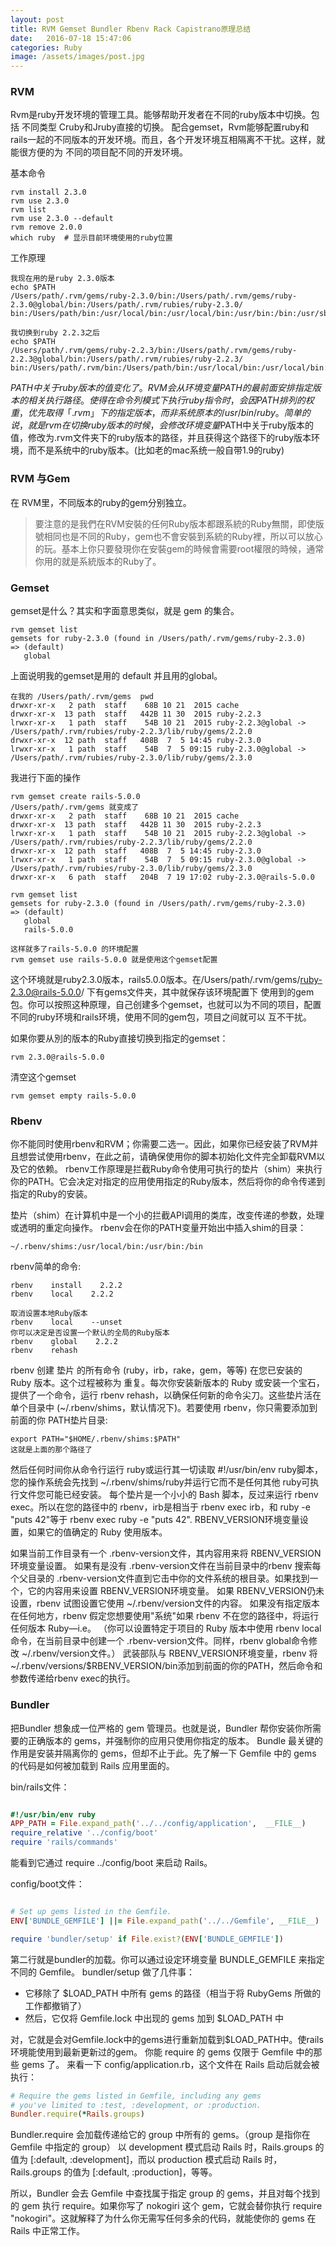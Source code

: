```yaml
---
layout: post
title: RVM Gemset Bundler Rbenv Rack Capistrano原理总结
date:   2016-07-18 15:47:06
categories: Ruby
image: /assets/images/post.jpg
---
```




### RVM

Rvm是ruby开发环境的管理工具。能够帮助开发者在不同的ruby版本中切换。包括 不同类型 Cruby和Jruby直接的切换。
配合gemset，Rvm能够配置ruby和rails一起的不同版本的开发环境。而且，各个开发环境互相隔离不干扰。这样，就能很方便的为
不同的项目配不同的开发环境。

基本命令

```
rvm install 2.3.0
rvm use 2.3.0
rvm list
rvm use 2.3.0 --default
rvm remove 2.0.0
which ruby  # 显示目前环境使用的ruby位置
```

工作原理

```
我现在用的是ruby 2.3.0版本
echo $PATH
/Users/path/.rvm/gems/ruby-2.3.0/bin:/Users/path/.rvm/gems/ruby-2.3.0@global/bin:/Users/path/.rvm/rubies/ruby-2.3.0/
bin:/Users/path/bin:/usr/local/bin:/usr/local/bin:/usr/bin:/bin:/usr/sbin:/sbin:/Users/path/.rvm/bin
```

```
我切换到ruby 2.2.3之后
echo $PATH
/Users/path/.rvm/gems/ruby-2.2.3/bin:/Users/path/.rvm/gems/ruby-2.2.3@global/bin:/Users/path/.rvm/rubies/ruby-2.2.3/
bin:/Users/path/.rvm/bin:/Users/path/bin:/usr/local/bin:/usr/local/bin:/usr/bin:/bin:/usr/sbin:/sbin
```

$PATH中关于ruby版本的值变化了。RVM 会从环境变量PATH的最前面安排指定版本的相关执行路径。使得在命令列模式下执行ruby指令时，会因PATH 排列的权重，优先取得「.rvm」下的指定版本，而非系统原本的 /usr/bin/ruby。
简单的说，就是rvm在切换ruby版本的时候，会修改环境变量$PATH中关于ruby版本的值，修改为.rvm文件夹下的ruby版本的路径，并且获得这个路径下的ruby版本环境，而不是系统中的ruby版本。(比如老的mac系统一般自带1.9的ruby)

### RVM 与Gem
在 RVM里，不同版本的ruby的gem分别独立。

> 要注意的是我們在RVM安裝的任何Ruby版本都跟系統的Ruby無關，即使版號相同也是不同的Ruby，gem也不會安裝到系統的Ruby裡，所以可以放心的玩。基本上你只要發現你在安裝gem的時候會需要root權限的時候，通常你用的就是系統版本的Ruby了。


### Gemset
gemset是什么？其实和字面意思类似，就是 gem 的集合。

```
rvm gemset list
gemsets for ruby-2.3.0 (found in /Users/path/.rvm/gems/ruby-2.3.0)
=> (default)
   global
```

上面说明我的gemset是用的 default 并且用的global。

```
在我的 /Users/path/.rvm/gems  pwd
drwxr-xr-x   2 path  staff    68B 10 21  2015 cache
drwxr-xr-x  13 path  staff   442B 11 30  2015 ruby-2.2.3
lrwxr-xr-x   1 path  staff    54B 10 21  2015 ruby-2.2.3@global -> /Users/path/.rvm/rubies/ruby-2.2.3/lib/ruby/gems/2.2.0
drwxr-xr-x  12 path  staff   408B  7  5 14:45 ruby-2.3.0
lrwxr-xr-x   1 path  staff    54B  7  5 09:15 ruby-2.3.0@global -> /Users/path/.rvm/rubies/ruby-2.3.0/lib/ruby/gems/2.3.0
```

我进行下面的操作

```
rvm gemset create rails-5.0.0
/Users/path/.rvm/gems 就变成了
drwxr-xr-x   2 path  staff    68B 10 21  2015 cache
drwxr-xr-x  13 path  staff   442B 11 30  2015 ruby-2.2.3
lrwxr-xr-x   1 path  staff    54B 10 21  2015 ruby-2.2.3@global -> /Users/path/.rvm/rubies/ruby-2.2.3/lib/ruby/gems/2.2.0
drwxr-xr-x  12 path  staff   408B  7  5 14:45 ruby-2.3.0
lrwxr-xr-x   1 path  staff    54B  7  5 09:15 ruby-2.3.0@global -> /Users/path/.rvm/rubies/ruby-2.3.0/lib/ruby/gems/2.3.0
drwxr-xr-x   6 path  staff   204B  7 19 17:02 ruby-2.3.0@rails-5.0.0

rvm gemset list
gemsets for ruby-2.3.0 (found in /Users/path/.rvm/gems/ruby-2.3.0)
=> (default)
   global
   rails-5.0.0

这样就多了rails-5.0.0 的环境配置
rvm gemset use rails-5.0.0 就是使用这个gemset配置
```

这个环境就是ruby2.3.0版本，rails5.0.0版本。在/Users/path/.rvm/gems/ruby-2.3.0@rails-5.0.0/ 下有gems文件夹，其中就保存该环境配置下
使用到的gem包。你可以按照这种原理，自己创建多个gemset，也就可以为不同的项目，配置不同的ruby环境和rails环境，使用不同的gem包，项目之间就可以
互不干扰。

如果你要从別的版本的Ruby直接切换到指定的gemset：

```
rvm 2.3.0@rails-5.0.0
```

清空这个gemset

```
rvm gemset empty rails-5.0.0
```

### Rbenv

你不能同时使用rbenv和RVM；你需要二选一。因此，如果你已经安装了RVM并且想尝试使用rbenv，在此之前，请确保使用你的脚本初始化文件完全卸载RVM以及它的依赖。
rbenv工作原理是拦截Ruby命令使用可执行的垫片（shim）来执行你的PATH。它会决定对指定的应用使用指定的Ruby版本，然后将你的命令传递到指定的Ruby的安装。

垫片（shim）在计算机中是一个小的拦截API调用的类库，改变传递的参数，处理或透明的重定向操作。
rbenv会在你的PATH变量开始出中插入shim的目录：

```
~/.rbenv/shims:/usr/local/bin:/usr/bin:/bin
```

rbenv简单的命令:

```
rbenv    install    2.2.2
rbenv    local    2.2.2

取消设置本地Ruby版本
rbenv    local    --unset
你可以决定是否设置一个默认的全局的Ruby版本
rbenv    global    2.2.2
rbenv    rehash
```

rbenv 创建 垫片 的所有命令 (ruby，irb，rake，gem，等等) 在您已安装的 Ruby 版本。这个过程被称为 重复。每次你安装新版本的 Ruby 或安装一个宝石，提供了一个命令，运行 rbenv rehash，以确保任何新的命令尖刀。这些垫片活在单个目录中 (~/.rbenv/shims，默认情况下)。若要使用 rbenv，你只需要添加到前面的你 PATH垫片目录:

```
export PATH="$HOME/.rbenv/shims:$PATH"
这就是上面的那个路径了
```

然后任何时间你从命令行运行 ruby或运行其一切读取 #!/usr/bin/env ruby脚本，您的操作系统会先找到 ~/.rbenv/shims/ruby并运行它而不是任何其他 ruby可执行文件您可能已经安装。
每个垫片是一个小小的 Bash 脚本，反过来运行 rbenv exec。所以在您的路径中的 rbenv，irb是相当于 rbenv exec irb，和 ruby -e "puts 42"等于 rbenv exec ruby -e "puts 42".
RBENV_VERSION环境变量设置，如果它的值确定的 Ruby 使用版本。

如果当前工作目录有一个 .rbenv-version文件，其内容用来将 RBENV_VERSION环境变量设置。
如果有是没有 .rbenv-version文件在当前目录中的rbenv 搜索每个父目录的 .rbenv-version文件直到它击中你的文件系统的根目录。如果找到一个，它的内容用来设置 RBENV_VERSION环境变量。
如果 RBENV_VERSION仍未设置，rbenv 试图设置它使用 ~/.rbenv/version文件的内容。
如果没有指定版本在任何地方，rbenv 假定您想要使用"系统"如果 rbenv 不在您的路径中，将运行任何版本 Ruby—i.e。
（你可以设置特定于项目的 Ruby 版本中使用 rbenv local命令，在当前目录中创建一个 .rbenv-version文件。同样，rbenv global命令修改 ~/.rbenv/version文件。）
武装部队与 RBENV_VERSION环境变量，rbenv 将 ~/.rbenv/versions/$RBENV_VERSION/bin添加到前面的你的PATH，然后命令和参数传递给rbenv exec的执行。

### Bundler

把Bundler 想象成一位严格的 gem 管理员。也就是说，Bundler 帮你安装你所需要的正确版本的 gems，并强制你的应用只使用你指定的版本。
Bundle 最关键的作用是安装并隔离你的 gems，但却不止于此。先了解一下 Gemfile 中的 gems 的代码是如何被加载到 Rails 应用里面的。

bin/rails文件：

```ruby

#!/usr/bin/env ruby
APP_PATH = File.expand_path('../../config/application',  __FILE__)
require_relative '../config/boot'
require 'rails/commands'
```

能看到它通过 require ../config/boot 来启动 Rails。

config/boot文件：

```ruby

# Set up gems listed in the Gemfile.
ENV['BUNDLE_GEMFILE'] ||= File.expand_path('../../Gemfile', __FILE__)

require 'bundler/setup' if File.exist?(ENV['BUNDLE_GEMFILE'])

```

第二行就是bundler的加载。你可以通过设定环境变量 BUNDLE_GEMFILE 来指定不同的 Gemfile。
bundler/setup 做了几件事：

- 它移除了 $LOAD_PATH 中所有 gems 的路径（相当于将 RubyGems 所做的工作都撤销了）
- 然后，它仅将 Gemfile.lock 中出现的 gems 加到 $LOAD_PATH 中

对，它就是会对Gemfile.lock中的gems进行重新加载到$LOAD_PATH中。使rails环境能使用到最新更新过的gem。
你能 require 的 gems 仅限于 Gemfile 中的那些 gems 了。
来看一下 config/application.rb，这个文件在 Rails 启动后就会被执行：

```ruby
# Require the gems listed in Gemfile, including any gems
# you've limited to :test, :development, or :production.
Bundler.require(*Rails.groups)
```

Bundler.require 会加载传递给它的 group 中所有的 gems。（group 是指你在 Gemfile 中指定的 group）
以 development 模式启动 Rails 时，Rails.groups 的值为 [:default, :development]，而以 production 模式启动 Rails 时，Rails.groups 的值为 [:default, :production]，等等。

所以，Bundler 会去 Gemfile 中查找属于指定 group 的 gems，并且对每个找到的 gem 执行 require。如果你写了 nokogiri 这个 gem，它就会替你执行 require "nokogiri"。这就解释了为什么你无需写任何多余的代码，就能使你的 gems 在 Rails 中正常工作。





























